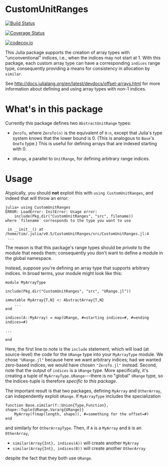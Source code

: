 # CustomUnitRanges

[![Build Status](https://travis-ci.org/timholy/CustomUnitRanges.jl.svg?branch=master)](https://travis-ci.org/timholy/CustomUnitRanges.jl)

[![Coverage Status](https://coveralls.io/repos/timholy/CustomUnitRanges.jl/badge.svg?branch=master&service=github)](https://coveralls.io/github/timholy/CustomUnitRanges.jl?branch=master)

[![codecov.io](http://codecov.io/github/timholy/CustomUnitRanges.jl/coverage.svg?branch=master)](http://codecov.io/github/timholy/CustomUnitRanges.jl?branch=master)

This Julia package supports the creation of array types with
"unconventional" indices, i.e., when the indices may not start at 1.
With this package, each custom array type can have a corresponding
`indices` range type, consequently providing a means for consistency
in allocation by `similar`.

See http://docs.julialang.org/en/latest/devdocs/offset-arrays.html for
more information about defining and using array types with non-1
indices.

# What's in this package

Currently this package defines two `AbstractUnitRange` types:

- `ZeroTo`, where `ZeroTo(n)` is the equivalent of `0:n`, except that
  Julia's type system knows that the lower bound is 0. (This is
  analogous to `Base`'s `OneTo` type.) This is useful for defining
  arrays that are indexed starting with 0.

- `URange`, a parallel to `UnitRange`, for defining arbitrary range indices.

# Usage

Atypically, you should **not** exploit this with `using
CustomUnitRanges`, and indeed that will throw an error:

    julia> using CustomUnitRanges
    ERROR: LoadError: InitError: Usage error:
        include(Pkg.dir("CustomUnitRanges", "src", filename))
    where `filename` corresponds to the type you want to use

     in __init__() at /home/tim/.julia/v0.5/CustomUnitRanges/src/CustomUnitRanges.jl:4
     ...

The reason is that this package's range types should be *private* to
the module that needs them; consequently you don't want to define a
module in the global namespace.

Instead, suppose you're defining an array type that supports arbitrary
indices. In broad terms, your module might look like this:

    module MyArrayType

    include(Pkg.dir("CustomUnitRanges", "src", "URange.jl"))

    immutable MyArray{T,N} <: AbstractArray{T,N}
        ...
    end

    indices(A::MyArray) = map(URange, #=starting indices=#, #=ending indices=#)

    ...

    end

Here, the first line to note is the `include` statement, which will
load (at source-level) the code for the `URange` type into your
`MyArrayType` module.  We chose `"URange.jl"` because here we want
arbitrary indices; had we wanted zero-based indices, we would have
chosen `"ZeroTo.jl"` instead. Second, note that the output of
`indices` is a `URange` type. More specifically, it's creating a tuple
of `MyArrayType.URange`---there is no "global" `URange` type, so the
indices-tuple is therefore *specific to this package*.

The important result is that two packages, defining `MyArray` and
`OtherArray`, can independently exploit `URange`.  If `MyArrayType`
includes the specialization

    function Base.similar(f::Union{Type,Function}, shape::Tuple{URange,Vararg{URange}}
        MyArray(f(map(length, shape)), #=something for the offset=#)
    end

and similarly for `OtherArrayType`. Then, if `A` is a `MyArray` and
`B` is an `OtherArray`,

- `similar(Array{Int}, indices(A))` will create another `MyArray`
- `similar(Array{Int}, indices(B))` will create another `OtherArray`

despite the fact that they both use `URange`.
